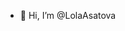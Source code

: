 - 👋 Hi, I’m @LolaAsatova


<!---
LolaAsatova/LolaAsatova is a ✨ special ✨ repository because its `README.md` (this file) appears on your GitHub profile.
You can click the Preview link to take a look at your changes.
--->
